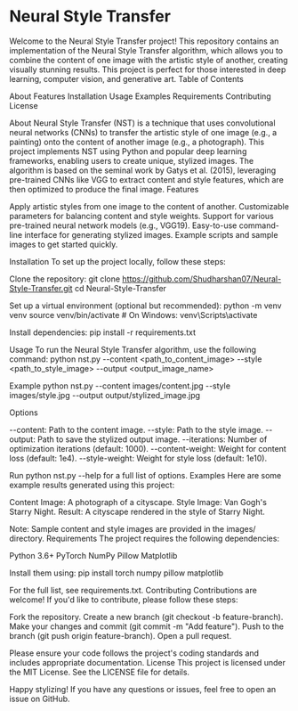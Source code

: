 # Neural Style Transfer
Welcome to the Neural Style Transfer project! This repository contains an implementation of the Neural Style Transfer algorithm, which allows you to combine the content of one image with the artistic style of another, creating visually stunning results. This project is perfect for those interested in deep learning, computer vision, and generative art.
Table of Contents

About
Features
Installation
Usage
Examples
Requirements
Contributing
License

About
Neural Style Transfer (NST) is a technique that uses convolutional neural networks (CNNs) to transfer the artistic style of one image (e.g., a painting) onto the content of another image (e.g., a photograph). This project implements NST using Python and popular deep learning frameworks, enabling users to create unique, stylized images.
The algorithm is based on the seminal work by Gatys et al. (2015), leveraging pre-trained CNNs like VGG to extract content and style features, which are then optimized to produce the final image.
Features

Apply artistic styles from one image to the content of another.
Customizable parameters for balancing content and style weights.
Support for various pre-trained neural network models (e.g., VGG19).
Easy-to-use command-line interface for generating stylized images.
Example scripts and sample images to get started quickly.

Installation
To set up the project locally, follow these steps:

Clone the repository:
git clone https://github.com/Shudharshan07/Neural-Style-Transfer.git
cd Neural-Style-Transfer


Set up a virtual environment (optional but recommended):
python -m venv venv
source venv/bin/activate  # On Windows: venv\Scripts\activate


Install dependencies:
pip install -r requirements.txt



Usage
To run the Neural Style Transfer algorithm, use the following command:
python nst.py --content <path_to_content_image> --style <path_to_style_image> --output <output_image_name>

Example
python nst.py --content images/content.jpg --style images/style.jpg --output output/stylized_image.jpg

Options

--content: Path to the content image.
--style: Path to the style image.
--output: Path to save the stylized output image.
--iterations: Number of optimization iterations (default: 1000).
--content-weight: Weight for content loss (default: 1e4).
--style-weight: Weight for style loss (default: 1e10).

Run python nst.py --help for a full list of options.
Examples
Here are some example results generated using this project:

Content Image: A photograph of a cityscape.
Style Image: Van Gogh's Starry Night.
Result: A cityscape rendered in the style of Starry Night.

Note: Sample content and style images are provided in the images/ directory.
Requirements
The project requires the following dependencies:

Python 3.6+
PyTorch
NumPy
Pillow
Matplotlib

Install them using:
pip install torch numpy pillow matplotlib

For the full list, see requirements.txt.
Contributing
Contributions are welcome! If you'd like to contribute, please follow these steps:

Fork the repository.
Create a new branch (git checkout -b feature-branch).
Make your changes and commit (git commit -m "Add feature").
Push to the branch (git push origin feature-branch).
Open a pull request.

Please ensure your code follows the project's coding standards and includes appropriate documentation.
License
This project is licensed under the MIT License. See the LICENSE file for details.

Happy stylizing! If you have any questions or issues, feel free to open an issue on GitHub.
